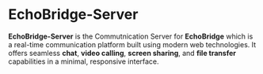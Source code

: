 # EchoBridge-Server

**EchoBridge-Server** is the Commutnication Server for **EchoBridge** which is a real-time communication platform built using modern web technologies. It offers seamless **chat**, **video calling**, **screen sharing**, and **file transfer** capabilities in a minimal, responsive interface.